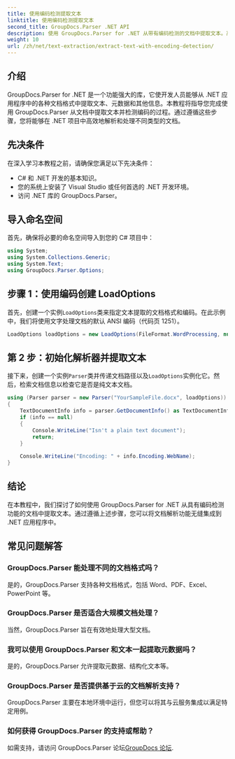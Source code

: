 ```yaml
---
title: 使用编码检测提取文本
linktitle: 使用编码检测提取文本
second_title: GroupDocs.Parser .NET API
description: 使用 GroupDocs.Parser for .NET 从带有编码检测的文档中提取文本。高效解析 .NET 应用程序中的各种格式。
weight: 10
url: /zh/net/text-extraction/extract-text-with-encoding-detection/
---
```

## 介绍
GroupDocs.Parser for .NET 是一个功能强大的库，它使开发人员能够从 .NET 应用程序中的各种文档格式中提取文本、元数据和其他信息。本教程将指导您完成使用 GroupDocs.Parser 从文档中提取文本并检测编码的过程。通过遵循这些步骤，您将能够在 .NET 项目中高效地解析和处理不同类型的文档。
## 先决条件
在深入学习本教程之前，请确保您满足以下先决条件：
- C# 和 .NET 开发的基本知识。
- 您的系统上安装了 Visual Studio 或任何首选的 .NET 开发环境。
- 访问 .NET 库的 GroupDocs.Parser。

## 导入命名空间
首先，确保将必要的命名空间导入到您的 C# 项目中：
```csharp
using System;
using System.Collections.Generic;
using System.Text;
using GroupDocs.Parser.Options;
```
## 步骤 1：使用编码创建 LoadOptions
首先，创建一个实例`LoadOptions`类来指定文本提取的文档格式和编码。在此示例中，我们将使用文字处理文档的默认 ANSI 编码（代码页 1251）。
```csharp
LoadOptions loadOptions = new LoadOptions(FileFormat.WordProcessing, null, null, Encoding.GetEncoding(1251));
```
## 第 2 步：初始化解析器并提取文本
接下来，创建一个实例`Parser`类并传递文档路径以及`LoadOptions`实例化它。然后，检索文档信息以检查它是否是纯文本文档。
```csharp
using (Parser parser = new Parser("YourSampleFile.docx", loadOptions))
{
    TextDocumentInfo info = parser.GetDocumentInfo() as TextDocumentInfo;
    if (info == null)
    {
        Console.WriteLine("Isn't a plain text document");
        return;
    }
    
    Console.WriteLine("Encoding: " + info.Encoding.WebName);
}
```

## 结论
在本教程中，我们探讨了如何使用 GroupDocs.Parser for .NET 从具有编码检测功能的文档中提取文本。通过遵循上述步骤，您可以将文档解析功能无缝集成到 .NET 应用程序中。

## 常见问题解答
### GroupDocs.Parser 能处理不同的文档格式吗？
是的，GroupDocs.Parser 支持各种文档格式，包括 Word、PDF、Excel、PowerPoint 等。
### GroupDocs.Parser 是否适合大规模文档处理？
当然，GroupDocs.Parser 旨在有效地处理大型文档。
### 我可以使用 GroupDocs.Parser 和文本一起提取元数据吗？
是的，GroupDocs.Parser 允许提取元数据、结构化文本等。
### GroupDocs.Parser 是否提供基于云的文档解析支持？
GroupDocs.Parser 主要在本地环境中运行，但您可以将其与云服务集成以满足特定用例。
### 如何获得 GroupDocs.Parser 的支持或帮助？
如需支持，请访问 GroupDocs.Parser 论坛[GroupDocs 论坛](https://forum.groupdocs.com/c/parser/17).